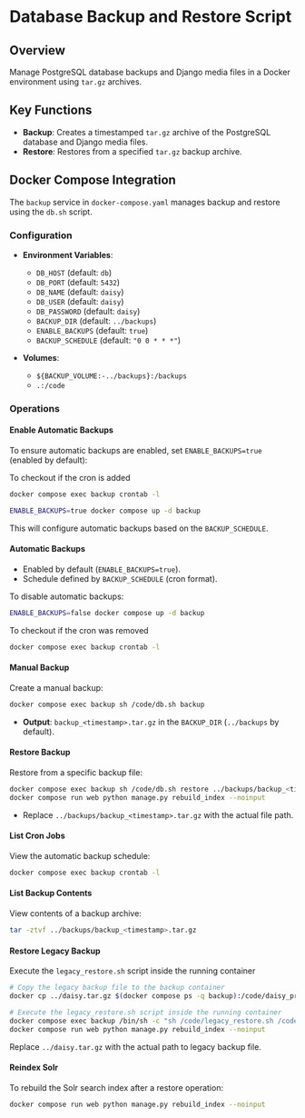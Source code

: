 # Database Backup and Restore Script

## Overview

Manage PostgreSQL database backups and Django media files in a Docker environment using `tar.gz` archives.

## Key Functions

- **Backup**: Creates a timestamped `tar.gz` archive of the PostgreSQL database and Django media files.
- **Restore**: Restores from a specified `tar.gz` backup archive.

## Docker Compose Integration

The `backup` service in `docker-compose.yaml` manages backup and restore using the `db.sh` script.

### Configuration

- **Environment Variables**:
  - `DB_HOST` (default: `db`)
  - `DB_PORT` (default: `5432`)
  - `DB_NAME` (default: `daisy`)
  - `DB_USER` (default: `daisy`)
  - `DB_PASSWORD` (default: `daisy`)
  - `BACKUP_DIR` (default: `../backups`)
  - `ENABLE_BACKUPS` (default: `true`)
  - `BACKUP_SCHEDULE` (default: `"0 0 * * *"`)

- **Volumes**:
  - `${BACKUP_VOLUME:-../backups}:/backups`
  - `.:/code`

### Operations

#### Enable Automatic Backups

To ensure automatic backups are enabled, set `ENABLE_BACKUPS=true` (enabled by default):

To checkout if the cron is added

```bash
docker compose exec backup crontab -l
```

```bash
ENABLE_BACKUPS=true docker compose up -d backup
```

This will configure automatic backups based on the `BACKUP_SCHEDULE`.

#### Automatic Backups

- Enabled by default (`ENABLE_BACKUPS=true`).
- Schedule defined by `BACKUP_SCHEDULE` (cron format).

To disable automatic backups:

```bash
ENABLE_BACKUPS=false docker compose up -d backup
```

To checkout if the cron was removed

```bash
docker compose exec backup crontab -l
```

#### Manual Backup

Create a manual backup:

```bash
docker compose exec backup sh /code/db.sh backup
```

- **Output**: `backup_<timestamp>.tar.gz` in the `BACKUP_DIR` (`../backups` by default).

#### Restore Backup

Restore from a specific backup file:

```bash
docker compose exec backup sh /code/db.sh restore ../backups/backup_<timestamp>.tar.gz
docker compose run web python manage.py rebuild_index --noinput
```

- Replace `../backups/backup_<timestamp>.tar.gz` with the actual file path.

#### List Cron Jobs

View the automatic backup schedule:

```bash
docker compose exec backup crontab -l
```

#### List Backup Contents

View contents of a backup archive:

```bash
tar -ztvf ../backups/backup_<timestamp>.tar.gz
```

#### Restore Legacy Backup

Execute the `legacy_restore.sh` script inside the running container

```bash
# Copy the legacy backup file to the backup container
docker cp ../daisy.tar.gz $(docker compose ps -q backup):/code/daisy_prod.tar.gz

# Execute the legacy_restore.sh script inside the running container
docker compose exec backup /bin/sh -c "sh /code/legacy_restore.sh /code/daisy_prod.tar.gz && rm /code/daisy_prod.tar.gz"
docker compose run web python manage.py rebuild_index --noinput
```

Replace `../daisy.tar.gz` with the actual path to legacy backup file.

#### Reindex Solr

To rebuild the Solr search index after a restore operation:

```bash
docker compose run web python manage.py rebuild_index --noinput
```
